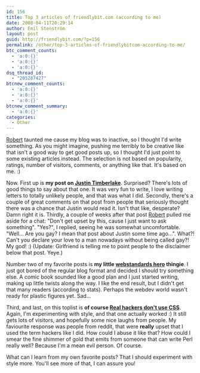 ```yaml
---
id: 156
title: Top 3 articles of friendlybit.com (according to me)
date: 2008-04-11T20:29:14
author: Emil Stenström
layout: post
guid: http://friendlybit.com/?p=156
permalink: /other/top-3-articles-of-friendlybitcom-according-to-me/
btc_comment_counts:
  - 'a:0:{}'
  - 'a:0:{}'
  - 'a:0:{}'
dsq_thread_id:
  - "205287427"
btcnew_comment_counts:
  - 'a:0:{}'
  - 'a:0:{}'
  - 'a:0:{}'
btcnew_comment_summary:
  - 'a:0:{}'
categories:
  - Other
---
```

[Robert](http://www.robertnyman.com/) taunted me cause my blog was to inactive, so I thought I'd write something. As you might imagine, pushing me terribly to be creative like that isn't a good way to get good posts up, so I thought I'd just point to some existing articles instead. The selection is not based on popularity, ratings, number of visitors, comments, or anything like that. It's based on me. :)

Now. First up is **my post on [Justin Timberlake](/css/dear-justin-timberlake/)**. Surprised? There's lots of good things to say about that one. It was very fun to write, I love writing letters to totally unlikely people, and that was what I did. Secondly, there's a couple of great comments on that post from people that seriously thought there was a chance that Justin would read it. Isn't that like, desperate? Damn right it is. Thirdly, a couple of weeks after that post [Robert](http://www.robertnyman.com/) pulled me aside for a chat: "Don't get upset by this, cause I just want to ask something". "Yes?", I replied, seeing he was somewhat uncomfortable. "Well… Are you gay? I mean that post about Justin some time ago…". What?! Can't you declare your love to a man nowadays without being called gay?! My god! :) (Update: Girlfriend is telling me to point people to the disclaimer below that post. Yeye.)

Number two of my favorite posts is **my little [webstandards hero](/html/web-standards-hero-episode-1/) thingie**. I just got bored of the regular blog format and decided I should try something else. A comic book sounded like a good plan and I just started writing, making up little twists along the way. I like the end result, but I didn't get that many readers (according to stats). Perhaps the webdev world wasn't ready for plastic figures yet. Sad…

Third, and last, on this toplist is **of course [Real hackers don't use CSS](/css/real-hackers-dont-use-css/)**. Again, I'm experimenting with style, and that one actually worked :) It still gets lots of visitors, and hopefully some nice laughs from people. My faviourite response was people from reddit, that were **really** upset that I used the term hackers like I did. How could I abuse it like that? How could I smear the fine shimmer of gold that emits from someone that can write Perl really well? Because I'm a mean evil person. Of course.

What can I learn from my own favorite posts? That I should experiment with style more. You'll see more of that, I can assure you!

